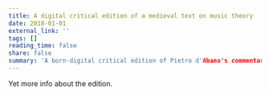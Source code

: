 ```yaml
---
title: A digital critical edition of a medieval text on music theory
date: 2018-01-01
external_link: ''
tags: []
reading_time: false
share: false
summary: 'A born-digital critical edition of Pietro d'Abano's commentary on the pseudo-Aristotelian _Problemata_.'
---
```


Yet more info about the edition.

<!--more-->
